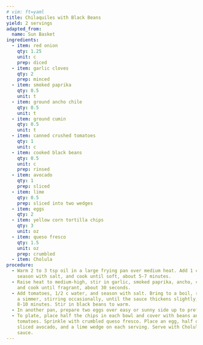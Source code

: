```yaml
---
# vim: ft=yaml
title: Chilaquiles with Black Beans
yield: 2 servings
adapted_from:
  name: Sun Basket
ingredients:
  - item: red onion
    qty: 1.25
    unit: c
    prep: diced
  - item: garlic cloves
    qty: 2
    prep: minced
  - item: smoked paprika
    qty: 0.5
    unit: t
  - item: ground ancho chile
    qty: 0.5
    unit: t
  - item: ground cumin
    qty: 0.5
    unit: t
  - item: canned crushed tomatoes
    qty: 1
    unit: c
  - item: cooked black beans
    qty: 0.5
    unit: c
    prep: rinsed
  - item: avocado
    qty: 1
    prep: sliced
  - item: lime
    qty: 0.5
    prep: sliced into two wedges
  - item: eggs
    qty: 2
  - item: yellow corn tortilla chips
    qty: 3
    unit: oz
  - item: queso fresco
    qty: 1.5
    unit: oz
    prep: crumbled
  - item: Cholula
procedure:
  - Warm 2 to 3 tsp oil in a large frying pan over medium heat. Add 1 c onion,
    season with salt, and cook until soft, about 5-7 minutes.
  - Raise heat to medium-high, stir in garlic, smoked paprika, ancho, cumin,
    and cook until fragrant, about 30 seconds.
  - Add tomatoes, 1/2 c water, and season with salt. Bring to a boil, reduce to
    a simmer, stirring occasionally, until the sauce thickens slightly, about
    8-10 minutes. Stir in black beans to warm.
  - In another pan, prepare two eggs over easy or sunny side up to preference.
  - To plate, place half the chips in each bowl and cover with beans and
    tomatoes. Sprinkle with crumbled queso fresco. Place an egg, half of the
    sliced avocado, and a lime wedge on each serving. Serve with Cholula hot
    sauce.
---
```

